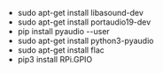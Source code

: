 - sudo apt-get install libasound-dev
- sudo apt-get install portaudio19-dev
- pip install pyaudio --user
- sudo apt-get install python3-pyaudio
- sudo apt-get install flac
- pip3 install RPi.GPIO